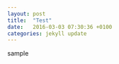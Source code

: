 ```yaml
---
layout: post
title:  "Test"
date:   2016-03-03 07:30:36 +0100
categories: jekyll update
---
```

sample
